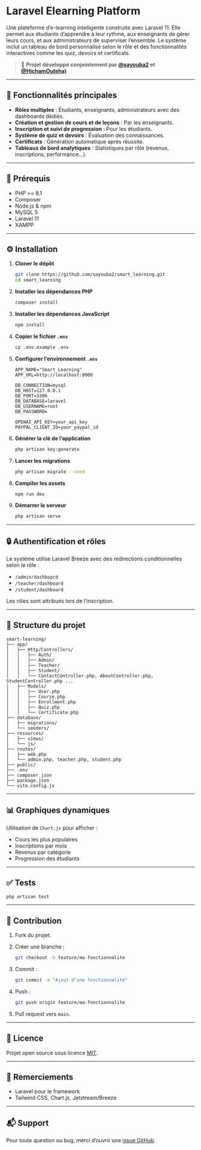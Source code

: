 # Laravel Elearning Platform

Une plateforme d’e-learning intelligente construite avec Laravel 11. Elle permet aux étudiants d’apprendre à leur rythme, aux enseignants de gérer leurs cours, et aux administrateurs de superviser l’ensemble. Le système inclut un tableau de bord personnalisé selon le rôle et des fonctionnalités interactives comme les quiz, devoirs et certificats.

> 🚧 **Projet développé conjointement par [@sayouba2](https://github.com/sayouba2) et [@HichamOuteha)](https://github.com/HichamOuteha)**

---

## 🚀 Fonctionnalités principales

* **Rôles multiples** : Étudiants, enseignants, administrateurs avec des dashboards dédiés.
* **Création et gestion de cours et de leçons** : Par les enseignants.
* **Inscription et suivi de progression** : Pour les étudiants.
* **Système de quiz et devoirs** : Évaluation des connaissances.
* **Certificats** : Génération automatique après réussite.
* **Tableaux de bord analytiques** : Statistiques par rôle (revenus, inscriptions, performance...).

---

## 🧰 Prérequis

* PHP >= 8.1
* Composer
* Node.js & npm
* MySQL 5
* Laravel 11
* XAMPP

---

## ⚙️ Installation

1. **Cloner le dépôt**

   ```bash
   git clone https://github.com/sayouba2/smart_learning.git
   cd smart_learning
   ```

2. **Installer les dépendances PHP**

   ```bash
   composer install
   ```

3. **Installer les dépendances JavaScript**

   ```bash
   npm install
   ```

4. **Copier le fichier `.env`**

   ```bash
   cp .env.example .env
   ```

5. **Configurer l’environnement `.env`**

   ```env
   APP_NAME="Smart Learning"
   APP_URL=http://localhost:8000

   DB_CONNECTION=mysql
   DB_HOST=127.0.0.1
   DB_PORT=3306
   DB_DATABASE=laravel
   DB_USERNAME=root
   DB_PASSWORD=

   OPENAI_API_KEY=your_api_key
   PAYPAL_CLIENT_ID=your_paypal_id
   ```

6. **Générer la clé de l’application**

   ```bash
   php artisan key:generate
   ```

7. **Lancer les migrations**

   ```bash
   php artisan migrate --seed
   ```

8. **Compiler les assets**

   ```bash
   npm run dev
   ```

9. **Démarrer le serveur**

   ```bash
   php artisan serve
   ```

---

## 🔒 Authentification et rôles

Le système utilise Laravel Breeze avec des redirections conditionnelles selon le rôle :

* `/admin/dashboard`
* `/teacher/dashboard`
* `/student/dashboard`

Les rôles sont attribués lors de l’inscription.

---

## 📁 Structure du projet

```
smart-learning/
├── app/
│   ├── Http/Controllers/
│   │   ├── Auth/
│   │   ├── Admin/
│   │   ├── Teacher/
│   │   ├── Student/
│   │   └── ContactController.php, AboutController.php, StudentController.php ...
│   ├── Models/
│   │   ├── User.php
│   │   ├── Course.php
│   │   ├── Enrollment.php
│   │   ├── Quiz.php
│   │   └── Certificate.php
├── database/
│   ├── migrations/
│   └── seeders/
├── resources/
│   ├── views/
│   └── js/
├── routes/
│   ├── web.php
│   └── admin.php, teacher.php, student.php
├── public/
├── .env
├── composer.json
├── package.json
└── vite.config.js
```

---

## 📊 Graphiques dynamiques

Utilisation de `Chart.js` pour afficher :

* Cours les plus populaires
* Inscriptions par mois
* Revenus par catégorie
* Progression des étudiants

---

## ✅ Tests

```bash
php artisan test
```

---

## 🤝 Contribution

1. Fork du projet.

2. Créer une branche :

   ```bash
   git checkout -b feature/ma-fonctionnalite
   ```

3. Commit :

   ```bash
   git commit -m "Ajout d’une fonctionnalité"
   ```

4. Push :

   ```bash
   git push origin feature/ma-fonctionnalite
   ```

5. Pull request vers `main`.

---

## 📄 Licence

Projet open source sous licence [MIT](LICENSE).

---

## 🙏 Remerciements

* Laravel pour le framework
* Tailwind CSS, Chart.js, Jetstream/Breeze

---

## 📬 Support

Pour toute question ou bug, merci d’ouvrir une [issue GitHub](https://github.com/sayouba2/smart_learning/issues).

